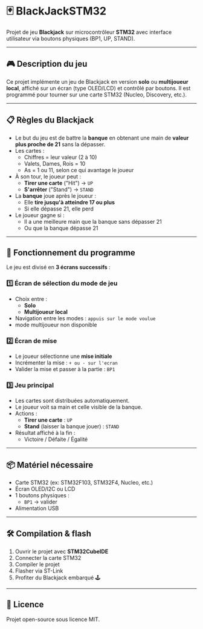 # 🃏 BlackJackSTM32

Projet de jeu **Blackjack** sur microcontrôleur **STM32** avec interface utilisateur via boutons physiques (BP1, UP, STAND).

---

## 🎮 Description du jeu

Ce projet implémente un jeu de Blackjack en version **solo** ou **multijoueur local**, affiché sur un écran (type OLED/LCD) et contrôlé par boutons. Il est programmé pour tourner sur une carte STM32 (Nucleo, Discovery, etc.).

---

## 📋 Règles du Blackjack

- Le but du jeu est de battre la **banque** en obtenant une main de **valeur plus proche de 21** sans la dépasser.
- Les cartes :
  - Chiffres = leur valeur (2 à 10)
  - Valets, Dames, Rois = 10
  - As = 1 ou 11, selon ce qui avantage le joueur
- À son tour, le joueur peut :
  - **Tirer une carte** ("Hit") → `UP`
  - **S'arrêter** ("Stand") → `STAND`
- La **banque** joue après le joueur :
  - Elle **tire jusqu'à atteindre 17 ou plus**
  - Si elle dépasse 21, elle perd
- Le joueur gagne si :
  - Il a une meilleure main que la banque sans dépasser 21
  - Ou que la banque dépasse 21

---

## 🧩 Fonctionnement du programme

Le jeu est divisé en **3 écrans successifs** :

### 1️⃣ Écran de sélection du mode de jeu
- Choix entre :
  - **Solo**
  - **Multijoueur local**
- Navigation entre les modes : `appuis sur le mode voulue`
- mode multijoueur non disponible 

### 2️⃣ Écran de mise
- Le joueur sélectionne une **mise initiale**
- Incrémenter la mise : `+ ou - sur l'ecran`
- Valider la mise et passer à la partie : `BP1`

### 3️⃣ Jeu principal
- Les cartes sont distribuées automatiquement.
- Le joueur voit sa main et celle visible de la banque.
- Actions :
  - **Tirer une carte** : `UP`
  - **Stand** (laisser la banque jouer) : `STAND`
- Résultat affiché à la fin :
  - Victoire / Défaite / Égalité

---

## 📦 Matériel nécessaire

- Carte STM32 (ex: STM32F103, STM32F4, Nucleo, etc.)
- Écran OLED/I2C ou LCD
- 1 boutons physiques :
  - `BP1` → valider
- Alimentation USB

---

## 🛠️ Compilation & flash

1. Ouvrir le projet avec **STM32CubeIDE**
2. Connecter la carte STM32
3. Compiler le projet
4. Flasher via ST-Link
5. Profiter du Blackjack embarqué 🕹️

---

## 📄 Licence

Projet open-source sous licence MIT.
